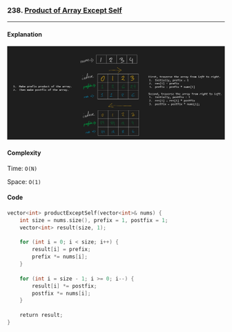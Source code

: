 ### 238. [Product of Array Except Self](https://leetcode.com/problems/product-of-array-except-self/)

---

#### Explanation

![Product of Array Except Self](./images/238_product_of_array_except_self.png)

#### Complexity

Time: `O(N)`

Space: `O(1)`

#### Code

```cpp
vector<int> productExceptSelf(vector<int>& nums) {
    int size = nums.size(), prefix = 1, postfix = 1;
    vector<int> result(size, 1);

    for (int i = 0; i < size; i++) {
        result[i] = prefix;
        prefix *= nums[i];
    }

    for (int i = size - 1; i >= 0; i--) {
        result[i] *= postfix;
        postfix *= nums[i];
    }

    return result;
}
```
